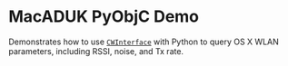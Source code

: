 # MacADUK PyObjC Demo

Demonstrates how to use [`CWInterface`][1] with Python to query OS X WLAN parameters, including RSSI, noise, and Tx rate.

[1]: https://developer.apple.com/library/mac/documentation/CoreWLAN/Reference/CWInterface_reference/
